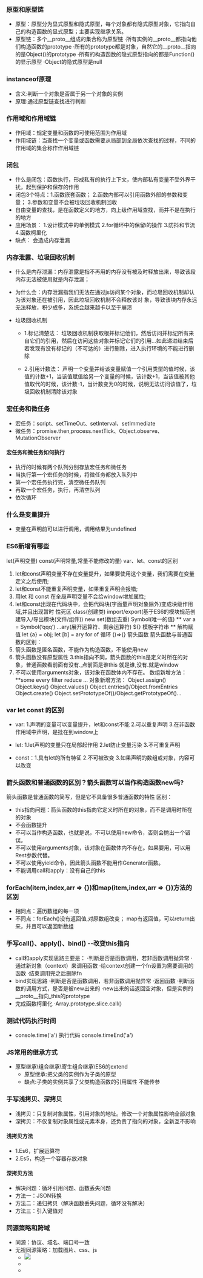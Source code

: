 ### 原型和原型链
* 原型：原型分为显式原型和隐式原型，每个对象都有隐式原型对象，它指向自己的构造函数的显式原型；主要实现继承关系。
* 原型链：多个__proto__组成的集合称为原型链
  ·所有实例的__proto__都指向他们构造函数的prototype
  ·所有的prototype都是对象，自然它的__proto__指向的是Object()的prototype
  ·所有的构造函数的隐式原型指向的都是Function()的显示原型
  ·Object的隐式原型是null

### instanceof原理
* 含义:判断一个对象是否属于另一个对象的实例
* 原理:通过原型链查找进行判断
### 作用域和作用域链
* 作用域：规定变量和函数的可使用范围为作用域
* 作用域链：当查找一个变量或函数需要从局部到全局依次查找的过程，不同的作用域的集合称作作用域链

### 闭包
* 什么是闭包：函数执行，形成私有的执行上下文，使内部私有变量不受外界干扰，起到保护和保存的作用
* 闭包3个特点：1.函数嵌套函数； 2.函数内部可以引用函数外部的参数和变量；  3.参数和变量不会被垃圾回收机制回收
* 自由变量的查找，是在函数定义的地方，向上级作用域查找，而并不是在执行的地方
* 应用场景： 1.设计模式中的单例模式
            2.for循环中的保留i的操作
            3.防抖和节流
            4.函数柯里化
* 缺点： 会造成内存泄漏

### 内存泄露、垃圾回收机制
* 什么是内存泄漏：内存泄露是指不再用的内存没有被及时释放出来，导致该段内存无法被使用就是内存泄漏；
* 为什么会：内存泄漏指我们无法在通过js访问某个对象，而垃圾回收机制却认为该对象还在被引用，因此垃圾回收机制不会释放该对  象，导致该块内存永远无法释放，积少成多，系统会越来越卡以至于崩溃

* 垃圾回收机制
  * 1.标记清楚法：
      垃圾回收机制获取根并标记他们，然后访问并标记所有来自它们的引用，然后在访问这些对象并标记它们的引用…如此递进结束后若发现有没有标记的（不可达的）进行删除，进入执行环境的不能进行删除

  * 2.引用计数法：
      声明一个变量并给该变量赋值一个引用类型的值时候，该值的计数+1，当该值赋值给另一个变量的时候，该计数+1，当该值被其他值取代的时候，该计数-1，当计数变为0的时候，说明无法访问该值了，垃圾回收机制清除该对象

### 宏任务和微任务
* 宏任务：script、setTimeOut、setInterval、setImmediate
* 微任务：promise.then,process.nextTick、Object.observe、MutationObserver
#### 宏任务和微任务如何执行
* 执行的时候有两个队列分别存放宏任务和微任务
* 当执行第一个宏任务的时候，将微任务都放入队列中
* 第一个宏任务执行完，清空微任务队列
* 再取一个宏任务，执行，再清空队列
* 依次循环

### 什么是变量提升
* 变量在声明前可以进行调用，调用结果为undefined

### ES6新增有哪些
let(声明变量)
const(声明常量,常量不能修改的量)
var、let、const的区别
1. let和const声明变量不存在变量提升，如果要使用这个变量，我们需要在变量定义之后使用;
2. let和const不能重复声明变量，如果重复声明会报错;
3. 用let 和 const 在全局声明变量不会给window增加属性;
4. let和const出现在代码块中，会把代码块(字面量声明对象除外)变成块级作用域,并且出现暂时 性死区 class(创建类)
import/export(基于ES6的模块规范创建导入/导出模块(文件/组件))
new set(数组去重)
Symbol(唯一的值) ** var a = Symbol(‘qqq’)
…ary(展开运算符、剩余运算符)
${} 模板字符串 **
解构赋值 let {a} = obj; let [b] = ary
for of 循环
()=>{} 箭头函数
箭头函数与普通函数的区别：
1. 箭头函数是匿名函数，不能作为构造函数，不能使用new
2. 箭头函数没有原型属性
3.this指向不同，箭头函数的this是定义时所在的对象，普通函数看前面有没有.,点前面是谁this 就是谁,没有.就是window
4. 不可以使用arguments对象，该对象在函数体内不存在。
数组新增方法：**some every filter reduce …
对象新增方法： Object.assign() Object.keys() Object.values() Object.entries()/Object.fromEntries
Object.create() 
Object.setPrototypeOf()/Object.getPrototypeOf()…
### var let const 的区别
* var:  1.声明的变量可以变量提升，let和const不能
        2.可以重复声明
        3.在非函数作用域中声明，是挂在到window上

* let:  1.let声明的变量只在局部起作用
        2.let防止变量污染
        3.不可重复声明

* const：1.具有let的所有特征
        2.不可被改变
        3.如果声明的数组或对象，内容可以改变

### 箭头函数和普通函数的区别？箭头函数可以当作构造函数new吗?
  箭头函数是普通函数的简写，但是它不具备很多普通函数的特性
  区别：
  * this指向问题：箭头函数的this指向它定义时所在的对象，而不是调用时所在的对象
  * 不会函数提升
  * 不可以当作构造函数，也就是说，不可以使用new命令，否则会抛出一个错误。
  * 不可以使用arguments对象，该对象在函数体内不存在。如果要用，可以用Rest参数代替。
  * 不可以使用yield命令，因此箭头函数不能用作Generator函数。
  * 不能调用call和apply：没有自己的this

### forEach(item,index,arr => {})和map(item,index,arr => {})方法的区别 
* 相同点：遍历数组的每一项
* 不同点：forEach()没有返回值,对原数组改变；  map有返回值，可以return出来，并且可以返回新数组
### 手写call()、apply()、bind() --改变this指向
* call和apply实现思路主要是：
        ·判断是否是函数调用，若非函数调用抛异常
        ·通过新对象（context）来调用函数
                ·给context创建一个fn设置为需要调用的函数
                ·结束调用完之后删除fn
* bind实现思路
        ·判断是否是函数调用，若非函数调用抛异常
        ·返回函数
                ·判断函数的调用方式，是否是被new出来的
                        ·new出来的话返回空对象，但是实例的__proto__指向_this的prototype
* 完成函数柯里化
        ·Array.prototype.slice.call()
### 测试代码执行时间
* console.time('a')  执行代码  console.timeEnd('a')
### JS常用的继承方式
* 原型继承\组合继承\寄生组合继承\ES6的extend   
  * 原型继承:把父类的实例作为子类的原型
  * 缺点:子类的实例共享了父类构造函数的引用属性  不能传参

### 手写浅拷贝、深拷贝
* 浅拷贝：只复制对象属性，引用对象的地址。修改一个对象属性影响全部对象
* 深拷贝：不仅复制对象属性或元素本身，还负责了指向的对象，全新互不影响

#### 浅拷贝方法
  * 1.Es6，扩展运算符
  * 2.Es5，构造一个容器存放对象

#### 深拷贝方法
  * 解决问题：循环引用问题、函数丢失问题
  * 方法一：JSON转换
  * 方法二：递归拷贝（解决函数丢失问题，循环没有解决）
  * 方法三：引入键值对
### 同源策略和跨域
  * 同源：协议、域名、端口号一致
  * 无视同源策略：加载图片、css、js
    * <img src=跨域的图片地址>
    * <link href=跨域的css地址> 
    * <script src=跨域的js地址>
  * 跨域：所有的跨域，都必须经过server端允许和配合，未经server端就实现跨域，说明浏览器存在漏洞，
  * 跨域方法：jsonp和cors(服务端)
    * JSONP：利用script标签实现跨域数据的访问。
    script标签引入JavaScript的文件脚本并调用其中的数据方法。
    * 在http的头部header加入扩展字段，允许此域
### CDN
  * 内容分发网络，类似一个分布式存储站，共享资源，提升访问速度

### 节流防抖概念以及应用场景
  * 节流：控制执行频率，n秒内只运行一次，若在n秒内触发多次，也只有一次生效。
  * 应用场景：DOM元素拖拽功能mouseMove、窗口滚动scroll、窗口调整resize、抢购疯狂点击click
  
  * 防抖：设置n秒后触发事件，n妙内若重新触发，则重新计时。
  * 应用场景：账户密码输入、搜索关键词
### 数组去重方法
  * 方法一：利用forEach()和indexOf()
  * 说明：本质是双重遍历，效率差一点

  * 方法二：利用forEach() + 对象容器
  * 说明： 只需遍历一次，效率高

  * 方法三：ES6语法 扩展运算符...
### 数组排序方法
  * 五种：sort()方法、选择排序、冒泡排序、插入排序、快速排序
  * sort():增加判定条件
  * 选择排序：先选择一个元素放在初始位置，之后将剩余数组与之对比，互换位置
  * 冒泡排序：一次比较两个相邻的数，如果不符合规则互换位置，一次比较就能够将最大或最小的值放在数组最后一位继续对除【最后一位】之外的所有元素重复上述过程
  * 插入排序：将数组第一个元素看做一个有序序列，把第二个元素到最后一个元素当成是未排序序列。
                  从头到尾依次扫描未排序序列，将扫描到的每个元素插入有序序列的适当位置。
                                                  如果待插入的元素与有序序列中的某个元素相等，则将待插入元素插入到相等元素的后面。
  * 快速排列：在已知数据集合中随便去一个基准(pivot)
                  将其余数据以基准为中心，大于分放右边，小于的放左边
                  将左右两个子集重复以上两个步骤
  
### 数组扁平化方法 flatten(arr)
  * 说明：多维数组变为一维数组 并输出新数组
  * 方法一：ES5，利用forEach()
  * 方法二：ES6的some()语法

### 类型判断的方法有哪些
  * typeof
    * 缺点：typeof null 的值为Object  
  * instanceof
    * 缺点：只能判断对象是否存在于目标对象的原型链上，单纯字面量不能判断
  * constructor
  * Object.prototype.toString.call()
    * 缺点：不能细分为谁的实例
### 各种类选择器权重
  * 1.!important
  * 2.内联样式  如style=""
  * 3.id选择器  如#id
  * 4.类选择器=属性选择器=伪类选择器    如.class
  * 5.标签选择器=伪元素选择器   div p
  * 6.通配符、子选择器、相邻选择器等。  *{} > +

### new 原理
  
## 计算机基础 https://juejin.cn/post/6844904100035821575
  ### http协议有哪些请求方法
  * GET: 通常用来获取资源
  * HEAD: 获取资源的元信息
  * POST: 提交数据，即上传数据
  * PUT: 修改数据
  * DELETE: 删除资源(几乎用不到)
  * CONNECT: 建立连接隧道，用于代理服务器
  * OPTIONS: 列出可对资源实行的请求方法，用来跨域请求
  * TRACE: 追踪请求-响应的传输路径

  ### GET和POST的区别
  * 从缓存的角度，GET 请求会被浏览器主动缓存下来，留下历史记录，而 POST 默认不会。
  * 从编码的角度，GET 只能进行 URL 编码，只能接收 ASCII 字符，而 POST 没有限制。
  * 从参数的角度，GET 一般放在 URL 中，因此不安全，POST 放在请求体中，更适合传输敏感信息。
  * 从幂等性的角度，GET是幂等的，而POST不是。(每次请求结果可能不同，幂等表示副作用相同)
  * 从TCP的角度，GET 请求会把请求报文一次性发出去，而 POST 会分为两个 TCP 数据包，首先发 header 部分，如果服务器响应 100(continue)， 然后发 body 部分。(火狐浏览器除外，它的 POST 请求只发一个 TCP 包)
  * 
  ### http（默认端口80） 与 https（默认端口443）的区别
  * 安全上：https 是 使用 TLS/SSL加密的 HTTP协议
  * 申请上：https需要使用ca申请证书
  * 传输上：http是超文本传输，明文传输；https是具有安全性的ssl加密传输协议
  * 端口：http默认是80；https是443

  ### SSL/TSL
  * 说明：SSL是“Secure Sockets Layer”的缩写，中文叫做“安全套接层”，其出现就是为了解决HTTP传输不安全的问题；到了1999年，SSL被标准化，标准化之后的名称改为 TLS（是“Transport Layer Security”的缩写），中文叫做“传输层安全协议”，所以这两者其实就是同一种协议，只不过是在不同阶段的不同称呼。
  
  * SSL提供的服务/作用：
    1. 认证用户和服务器，确保数据发送到正确的客户端和服务器；
    2. 加密数据以防止数据中途被窃取；
    3. 维护数据的完整性，确保数据在传输过程中不被改变。
   
  * 加密：对称加密、非对称加密、混合加密
  
  ### 从输入url到页面加载过程
  （DNS 解析过程，HTML词法分析和语法分析，CSS解析， 合成图层、合成线程调用光栅化线程池，生成位图后浏览器进程间通信过程，显卡缓存与显示器的关系）

![image-20210626115051548](C:\Users\user\AppData\Roaming\Typora\typora-user-images\image-20210626115051548.png)

* 过程：
​    首先我们需要通过 DNS（域名解析系统）将 URL 解析为对应的 IP 地址，然后与这个 IP 地址确定的那台服务器建立起 TCP 网络连接，随后我们向服务端抛出我们的 HTTP 请求，服务端处理完我们的请求之后，把目标数据放在 HTTP 响应里返回给客户端，拿到响应数据的浏览器就可以开始走一个渲染的流程。渲染完毕，页面便呈现给了用户

1. DNS 解析
2. TCP 连接
3. HTTP 请求抛出
4. 服务端处理请求，HTTP 响应返回
5. 浏览器拿到响应数据，解析响应内容，把解析的结果展示给用户


  ### 常见状态码
  * 1xx: 表示目前是协议处理的中间状态，还需要后续操作。
  * 2xx: 表示成功状态。
  * 3xx: 重定向状态，资源位置发生变动，需要重新请求。
  * 4xx: 客户端请求报文有误。
  * 5xx: 服务器端发生错误。

  ### 三次握手和四次挥手
  * 

  ### CSRF和XSS攻击
  ### Last-Modified 和 Etag 有什么区别？
  ### 浏览器缓存 强缓存、协商缓存
## Vuejs 知识点梳理
  * vue生命周期
  ### 计算属性computed和侦听器watch的区别
  * 共同点：都是根据依赖变化从而发生变化，都自带缓存，数据没改变直接调用
  * 不同点：计算属性中，返回的是一个data中没有的值（新值）并且必须包含return，
侦听器中，变化的值是data中存在的值，并且不包含return，在侦听器中可以执行异步操作，并控制操作的频率，这些都是计算属性无法做到的

(1).计算属性的应用场景是计算的内容需要依赖多个属性的情况
侦听器的应用场景是计算的内容依赖一个属性的情况
(2).计算属性缓存结果时每次都会重新创建变量
而侦听器是直接计算，不会创建变量保存结果
也就意味着，数据如果会反复的发生变化，计算很多次的情况下，计算属性的开销将会更大，也就意味着这种情况不适合使用计算属性，适合使用侦听器
那么，如果一个数据反复会被使用，但是它计算依赖的内容很少发生变化的情况下，计算属性会缓存结果，就更加适合这种情况。
(3).computed的结果是通过return返回的，而watch不需要return。
(4).watch中的参数可以得到侦听属性改变的最新结果，而computed函数没有这种参数。

补充：
watch只会监听数据的值是否发生改变，而不会监听地址的变化，如果需要监听引用类型的数据变化，需要深度监听：obj:{handler(newVal){},deep:true}------用handler+deep的方式进行深度监听。
在特殊的情况下(更改数组中的数据时，数组已经更改，但是视图没有更新)，watch无法监听数组的变化,更改数组必须要用splice()或者$set。

结论：
我们在计算开销比较大(计算次数多或者异步处理)的时候，会使用侦听器watch来得到计算结果。
而其他情况建议使用计算属性computed，因为缓存节省多次计算的性能。
  * 应用场景：computed,数据计算和字符处理，购物车价格、名字拼接
  * 应用场景：watch，监听数值（条件），弹框提醒，一个数据触发多个事件

  ### v-show和v-if的区别



  ### 组件通信
  
  * vuex介绍
  * diff
  * 

## webpack 知识点
  * loader和plugin
## 前端前沿的方向
  * flutter，dart，serverless、WebAssembly、PWA

自我介绍
项目经历和难点
前端模块化
数组排序方法
哪个时间更快
作用域、原型、原型的this指向谁，指向构造函数的
闭包的理解  
数据类型有哪些  
类型判断
ES6新增、let的区别
原生js类似Date这样的有哪些
数组中插入的方法
js触发事件有哪些
html标签有哪些
选择器有哪些
http协议
浏览器缓存
webpack和babel
export和import的区别
vue生命周期
vuex的组件间传递
vue的基本命令
vue路由  hash和history 没答
vue源码

反问

自我介绍，如果是技术，要偏向项目
v-if和v-show的区别，简单说
路由传值的方式  没答出来
组件创建方式1.注册组件、2.导入组件
介绍vuex 有哪些属性
vuex异步action部分 如何触发 --commit
vue中的key值得意义
垂直居中水平居中
es6 有哪些
var let const差别  
为什么const 的对象或数组的值可能改变
两数组的差值  indexOf included

反问

自我介绍
vue3新增的东西
vue2-vue3双向绑定的原理变化
* object.defineProperty --> proxy
变化后有什么优点
后端接口数据处理
项目小程序购物车如何实现
如何学习，有参加培训机构吗


领星

自我介绍
学习前端得一个路线
为什么学习前端
数据类型有哪些
原型和原型链
url解析过程
说说深拷贝和浅拷贝
说说防抖和节流
说说闭包
call(),apply(),bind()得用处和方法     没答好
es6方法                    没答全
var let const 的差别
const数组对象内容为什么可以改变
浏览器缓存机制
数组有哪些方法          没答全
es6新增数组的方法
垂直水平居中
样式选择器
块级元素和行内元素的区别
forEach和map方法的区别      不会

vue方面
vue得生命周期
在哪个阶段导入数据
在哪个阶段获取dom
解释单向数据流和双向数据绑定
keep-alive是什么
vue中data为什么必须是函数
vuex的属性及各个用处
组件之间传值                没答全
nextTick用过吗，是什么
双向绑定原理                答得太笼统
如何让一个骰子的六点设置为百分之50


vue中data数组重新赋值，如何获取
vue中data嵌套数组的值，如何获取
keep-alive 的传值

vue的生命周期各个阶段内容
新老版本交替的时候，用户如何更新数据而不是使用老的缓存

